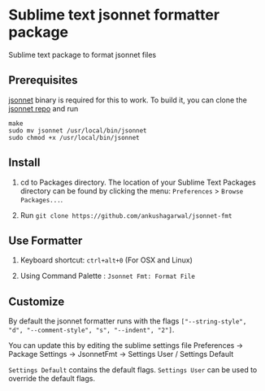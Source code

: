 # Sublime text jsonnet formatter package

Sublime text package to format jsonnet files

## Prerequisites

[jsonnet](https://github.com/google/jsonnet) binary is required for this to work. To build it, you can clone the [jsonnet repo](https://github.com/google/jsonnet) and run

```
make
sudo mv jsonnet /usr/local/bin/jsonnet
sudo chmod +x /usr/local/bin/jsonnet
```

## Install

1. cd to Packages directory. The location of your Sublime Text Packages directory can be found by clicking the menu: `Preferences` > `Browse Packages...`.

2. Run `git clone https://github.com/ankushagarwal/jsonnet-fmt`


## Use Formatter

1. Keyboard shortcut: `ctrl+alt+0` (For OSX and Linux)

2. Using Command Palette : `Jsonnet Fmt: Format File`

## Customize

By default the jsonnet formatter runs with the flags `["--string-style", "d", "--comment-style", "s", "--indent", "2"]`.

You can update this by editing the sublime settings file Preferences -> Package Settings -> JsonnetFmt -> Settings User / Settings Default

`Settings Default` contains the default flags. `Settings User` can be used to override the default flags.
